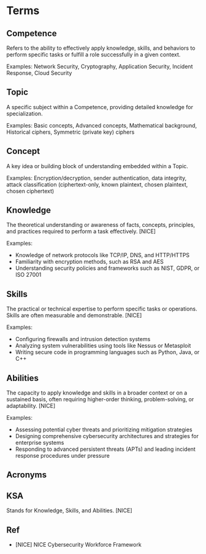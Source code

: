 # Terms

## Competence

Refers to the ability to effectively apply knowledge, skills, and behaviors to perform specific tasks or fulfill a role successfully in a given context.

Examples: Network Security, Cryptography, Application Security, Incident Response, Cloud Security

## Topic

A specific subject within a Competence, providing detailed knowledge for specialization.

Examples: Basic concepts, Advanced concepts, Mathematical background, Historical ciphers, Symmetric (private key) ciphers

## Concept

A key idea or building block of understanding embedded within a Topic.

Examples: Encryption/decryption, sender authentication, data integrity, attack classification (ciphertext-only, known plaintext, chosen plaintext, chosen ciphertext)

## Knowledge

The theoretical understanding or awareness of facts, concepts, principles, and practices required to perform a task effectively. [NICE]

Examples:

- Knowledge of network protocols like TCP/IP, DNS, and HTTP/HTTPS
- Familiarity with encryption methods, such as RSA and AES
- Understanding security policies and frameworks such as NIST, GDPR, or ISO 27001

## Skills

The practical or technical expertise to perform specific tasks or operations. Skills are often measurable and demonstrable. [NICE]

Examples:

- Configuring firewalls and intrusion detection systems
- Analyzing system vulnerabilities using tools like Nessus or Metasploit
- Writing secure code in programming languages such as Python, Java, or C++

## Abilities

The capacity to apply knowledge and skills in a broader context or on a sustained basis, often requiring higher-order thinking, problem-solving, or adaptability. [NICE]

Examples:

- Assessing potential cyber threats and prioritizing mitigation strategies
- Designing comprehensive cybersecurity architectures and strategies for enterprise systems
- Responding to advanced persistent threats (APTs) and leading incident response procedures under pressure

## Acronyms

## KSA

Stands for Knowledge, Skills, and Abilities. [NICE]

## Ref

- [NICE] NICE Cybersecurity Workforce Framework
